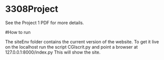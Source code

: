 # 3308Project
See the Project 1 PDF for more details.


#How to run

The siteEnv folder contains the current version of the website. To get it live on the localhost run the script CGIscrit.py and point a browser at 127.0.0.1:8000/index.py This will show the site. 


